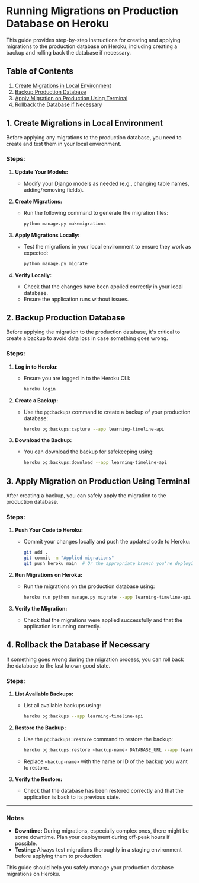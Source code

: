 Running Migrations on Production Database on Heroku
===================================================

This guide provides step-by-step instructions for creating and applying migrations to the production database on Heroku, including creating a backup and rolling back the database if necessary.

Table of Contents
-----------------

1.  [Create Migrations in Local Environment](#create-migrations-in-local-environment)
2.  [Backup Production Database](#backup-production-database)
3.  [Apply Migration on Production Using Terminal](#apply-migration-on-production-using-terminal)
4.  [Rollback the Database if Necessary](#rollback-the-database-if-necessary)

1\. Create Migrations in Local Environment
------------------------------------------

Before applying any migrations to the production database, you need to create and test them in your local environment.

### Steps:

1.  **Update Your Models:**

    -   Modify your Django models as needed (e.g., changing table names, adding/removing fields).

2.  **Create Migrations:**

    -   Run the following command to generate the migration files:

        ```bash
        python manage.py makemigrations
        ```

3.  **Apply Migrations Locally:**

    -   Test the migrations in your local environment to ensure they work as expected:

        ```bash
        python manage.py migrate
        ```

4.  **Verify Locally:**

    -   Check that the changes have been applied correctly in your local database.
    -   Ensure the application runs without issues.

2\. Backup Production Database
------------------------------

Before applying the migration to the production database, it's critical to create a backup to avoid data loss in case something goes wrong.

### Steps:

1.  **Log in to Heroku:**

    -   Ensure you are logged in to the Heroku CLI:

        ```bash
        heroku login
        ```

2.  **Create a Backup:**

    -   Use the `pg:backups` command to create a backup of your production database:

        ```bash
        heroku pg:backups:capture --app learning-timeline-api
        ```

3.  **Download the Backup:**

    -   You can download the backup for safekeeping using:

        ```bash
        heroku pg:backups:download --app learning-timeline-api
        ```

3\. Apply Migration on Production Using Terminal
------------------------------------------------

After creating a backup, you can safely apply the migration to the production database.

### Steps:

1.  **Push Your Code to Heroku:**

    -   Commit your changes locally and push the updated code to Heroku:

        ```bash
        git add .
        git commit -m "Applied migrations"
        git push heroku main  # Or the appropriate branch you're deploying
        ```

2.  **Run Migrations on Heroku:**

    -   Run the migrations on the production database using:

        ```bash
        heroku run python manage.py migrate --app learning-timeline-api
        ```

3.  **Verify the Migration:**

    -   Check that the migrations were applied successfully and that the application is running correctly.

4\. Rollback the Database if Necessary
--------------------------------------

If something goes wrong during the migration process, you can roll back the database to the last known good state.

### Steps:

1.  **List Available Backups:**

    -   List all available backups using:

        ```bash
        heroku pg:backups --app learning-timeline-api
        ```

2.  **Restore the Backup:**

    -   Use the `pg:backups:restore` command to restore the backup:

        ```bash
        heroku pg:backups:restore <backup-name> DATABASE_URL --app learning-timeline-api
        ```

    -   Replace `<backup-name>` with the name or ID of the backup you want to restore.

3.  **Verify the Restore:**

    -   Check that the database has been restored correctly and that the application is back to its previous state.

* * * * *

### Notes

-   **Downtime:** During migrations, especially complex ones, there might be some downtime. Plan your deployment during off-peak hours if possible.
-   **Testing:** Always test migrations thoroughly in a staging environment before applying them to production.

This guide should help you safely manage your production database migrations on Heroku.